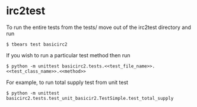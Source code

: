 # irc2test

To run the entire tests from the tests/ move out of the irc2test directory and run
  
    $ tbears test basicirc2

If you wish to run a particular test method then run 
   
    $ python -m unittest basicirc2.tests.<<test_file_name>>.<<test_class_name>>.<<method>>
    
For example, to run total supply test from unit test   
    
    $ python -m unittest basicirc2.tests.test_unit_basicir2.TestSimple.test_total_supply
